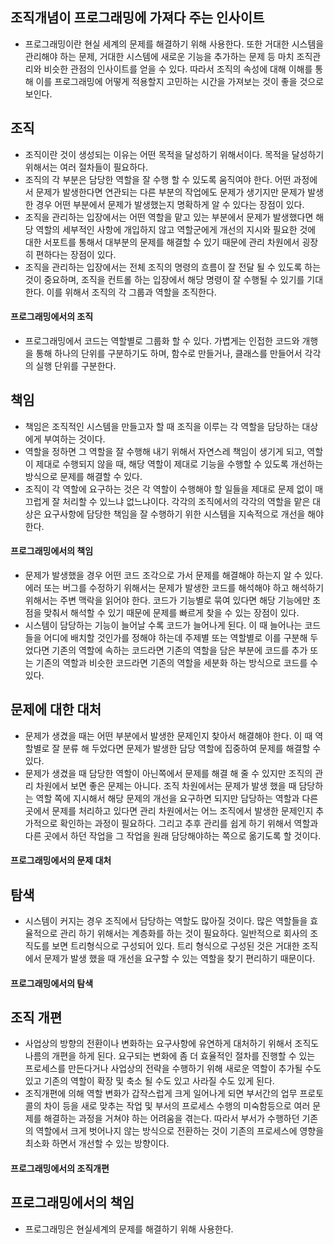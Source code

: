 ## 조직개념이 프로그래밍에 가져다 주는 인사이트
- 프로그래밍이란 현실 세계의 문제를 해결하기 위해 사용한다. 또한 거대한 시스템을 관리해야 하는 문제, 거대한 시스템에 새로운 기능을 추가하는 문제 등 마치 조직관리와 비슷한 관점의 인사이트를 얻을 수 있다. 따라서 조직의 속성에 대해 이해를 통해 이를 프로그래밍에 어떻게 적용할지 고민하는 시간을 가져보는 것이 좋을 것으로 보인다.

## 조직
- 조직이란 것이 생성되는 이유는 어떤 목적을 달성하기 위해서이다. 목적을 달성하기 위해서는 여러 절차들이 필요하다.
- 조직의 각 부분은 담당한 역할을 잘 수행 할 수 있도록 움직여야 한다. 어떤 과정에서 문제가 발생한다면 연관되는 다른 부분의 작업에도 문제가 생기지만 문제가 발생한 경우 어떤 부분에서 문제가 발생했는지 명확하게 알 수 있다는 장점이 있다.
- 조직을 관리하는 입장에서는 어떤 역할을 맡고 있는 부분에서 문제가 발생했다면 해당 역할의 세부적인 사항에 개입하지 않고 역할군에게 개선의 지시와 필요한 것에 대한 서포트를 통해서 대부분의 문제를 해결할 수 있기 때문에 관리 차원에서 굉장히 편하다는 장점이 있다.
- 조직을 관리하는 입장에서는 전체 조직의 명령의 흐름이 잘 전달 될 수 있도록 하는 것이 중요하며, 조직을 컨트롤 하는 입장에서 해당 명령이 잘 수행될 수 있기를 기대한다. 이를 위해서 조직의 각 그룹과 역할을 조직한다.

#### 프로그래밍에서의 조직
- 프로그래밍에서 코드는 역할별로 그룹화 할 수 있다. 가볍게는 인접한 코드와 개행을 통해 하나의 단위를 구분하기도 하며, 함수로 만들거나, 클래스를 만들어서 각각의 실행 단위를 구분한다.

## 책임
- 책임은 조직적인 시스템을 만들고자 할 때 조직을 이루는 각 역할을 담당하는 대상에게 부여하는 것이다.
- 역할을 정하면 그 역할을 잘 수행해 내기 위해서 자연스레 책임이 생기게 되고, 역할이 제대로 수행되지 않을 때, 해당 역할이 제대로 기능을 수행할 수 있도록 개선하는 방식으로 문제를 해결할 수 있다.
- 조직이 각 역할에 요구하는 것은 각 역할이 수행해야 할 일들을 제대로 문제 없이 매끄럽게 잘 처리할 수 있느냐 없느냐이다. 각각의 조직에서의 각각의 역할을 맡은 대상은 요구사항에 담당한 책임을 잘 수행하기 위한 시스템을 지속적으로 개선을 해야 한다.

#### 프로그래밍에서의 책임
- 문제가 발생했을 경우 어떤 코드 조각으로 가서 문제를 해결해야 하는지 알 수 있다. 에러 또는 버그를 수정하기 위해서는 문제가 발생한 코드를 해석해야 하고 해석하기 위해서는 주변 맥락을 읽어야 한다. 코드가 기능별로 묶여 있다면 해당 기능에만 초점을 맞춰서 해석할 수 있기 때문에 문제를 빠르게 찾을 수 있는 장점이 있다.
- 시스템이 담당하는 기능이 늘어날 수록 코드가 늘어나게 된다. 이 때 늘어나는 코드들을 어디에 배치할 것인가를 정해야 하는데 주제별 또는 역할별로 이를 구분해 두었다면 기존의 역할에 속하는 코드라면 기존의 역할을 담은 부분에 코드를 추가 또는 기존의 역할과 비슷한 코드라면 기존의 역할을 세분화 하는 방식으로 코드를 수 있다.

## 문제에 대한 대처
- 문제가 생겼을 때는 어떤 부분에서 발생한 문제인지 찾아서 해결해야 한다. 이 때 역할별로 잘 분류 해 두었다면 문제가 발생한 담당 역할에 집중하여 문제를 해결할 수 있다.
- 문제가 생겼을 때 담당한 역할이 아닌쪽에서 문제를 해결 해 줄 수 있지만 조직의 관리 차원에서 보면 좋은 문제는 아니다. 조직 차원에서는 문제가 발생 했을 때 담당하는 역할 쪽에 지시해서 해당 문제의 개선을 요구하면 되지만 담당하는 역할과 다른 곳에서 문제를 처리하고 있다면 관리 차원에서는 어느 조직에서 발생한 문제인지 추가적으로 확인하는 과정이 필요하다. 그리고 추후 관리를 쉽게 하기 위해서 역할과 다른 곳에서 하던 작업을 그 작업을 원래 담당해야하는 쪽으로 옮기도록 할 것이다.

#### 프로그래밍에서의 문제 대처

## 탐색
- 시스템이 커지는 경우 조직에서 담당하는 역할도 많아질 것이다. 많은 역할들을 효율적으로 관리 하기 위해서는 계층화를 하는 것이 필요하다. 일반적으로 회사의 조직도를 보면 트리형식으로 구성되어 있다. 트리 형식으로 구성된 것은 거대한 조직에서 문제가 발생 했을 때 개선을 요구할 수 있는 역할을 찾기 편리하기 때문이다.

#### 프로그래밍에서의 탐색

## 조직 개편
- 사업상의 방향의 전환이나 변화하는 요구사항에 유연하게 대처하기 위해서 조직도 나름의 개편을 하게 된다. 요구되는 변화에 좀 더 효율적인 절차를 진행할 수 있는 프로세스를 만든다거나 사업상의 전략을 수행하기 위해 새로운 역할이 추가될 수도 있고 기존의 역할이 확장 및 축소 될 수도 있고 사라질 수도 있게 된다. 
- 조직개편에 의해 역할 변화가 갑작스럽게 크게 일어나게 되면 부서간의 업무 프로토콜의 차이 등을 새로 맞추는 작업 및 부서의 프로세스 수행의 미숙함등으로 여러 문제를 해결하는 과정을 거쳐야 하는 어려움을 겪는다. 따라서 부서가 수행하던 기존의 역할에서 크게 벗어나지 않는 방식으로 전환하는 것이 기존의 프로세스에 영향을 최소화 하면서 개선할 수 있는 방향이다.

#### 프로그래밍에서의 조직개편

## 프로그래밍에서의 책임
- 프로그래밍은 현실세계의 문제를 해결하기 위해 사용한다.
